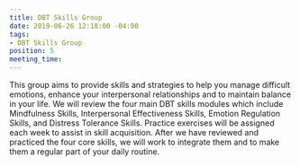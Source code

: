 ```yaml
---
title: DBT Skills Group
date: 2019-06-26 12:18:00 -04:00
tags:
- DBT Skills Group
position: 5
meeting_time: 
---
```


This group aims to provide skills and strategies to help you manage difficult emotions, enhance your interpersonal relationships and to maintain balance in your life.  We will review the four main DBT skills modules which include Mindfulness Skills, Interpersonal Effectiveness Skills, Emotion Regulation Skills, and Distress Tolerance Skills.  Practice exercises will be assigned each week to assist in skill acquisition.  After we have reviewed and practiced the four core skills, we will work to integrate them and to make them a regular part of your daily routine.
